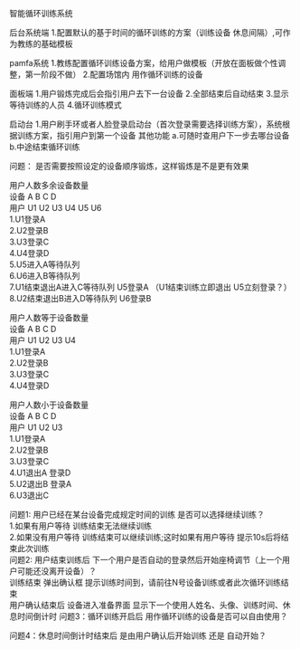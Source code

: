 智能循环训练系统

后台系统端
1.配置默认的基于时间的循环训练的方案（训练设备 休息间隔）,可作为教练的基础模板

pamfa系统
1.教练配置循环训练设备方案，给用户做模板（开放在面板做个性调整，第一阶段不做）
2.配置场馆内 用作循环训练的设备 

面板端
1.用户锻炼完成后会指引用户去下一台设备
2.全部结束后自动结束
3.显示等待训练的人员
4.循环训练模式

启动台
1.用户刷手环或者人脸登录启动台（首次登录需要选择训练方案），系统根据训练方案，指引用户到第一个设备
其他功能 a.可随时查用户下一步去哪台设备 b.中途结束循环训练

问题：
是否需要按照设定的设备顺序锻炼，这样锻炼是不是更有效果


用户人数多余设备数量  
设备 A B C D  
用户 U1 U2 U3 U4 U5 U6  
1.U1登录A  
2.U2登录B  
3.U3登录C  
4.U4登录D  
5.U5进入A等待队列  
6.U6进入B等待队列  
7.U1结束退出A进入C等待队列  U5登录A （U1结束训练立即退出 U5立刻登录？）  
8.U2结束退出B进入D等待队列  U6登录B  

用户人数等于设备数量  
设备 A B C D  
用户 U1 U2 U3 U4   
1.U1登录A  
2.U2登录B  
3.U3登录C  
4.U4登录D  

用户人数小于设备数量  
设备 A B C D  
用户 U1 U2 U3    
1.U1登录A  
2.U2登录B  
3.U3登录C  
4.U1退出A 登录D  
5.U2退出B 登录A  
6.U3退出C   

问题1: 用户已经在某台设备完成规定时间的训练 是否可以选择继续训练？  
   1.如果有用户等待 训练结束无法继续训练   
   2.如果没有用户等待 训练结束可以继续训练;这时如果有用户等待 提示10s后将结束此次训练  
问题2: 用户结束训练后 下一个用户是否自动的登录然后开始座椅调节（上一个用户可能还没离开设备）？  
   训练结束  弹出确认框 提示训练时间到，请前往N号设备训练或者此次循环训练结束  
   用户确认结束后 设备进入准备界面 显示下一个使用人姓名、头像、训练时间、休息时间倒计时 
问题3：循环训练开启后 用作循环训练的设备是否可以自由使用？

问题4：休息时间倒计时结束后 是由用户确认后开始训练 还是 自动开始？ 


   
    
    
  

 
